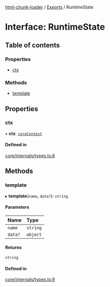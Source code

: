 [html-chunk-loader](../README.md) / [Exports](../modules.md) / RuntimeState

# Interface: RuntimeState

## Table of contents

### Properties

- [ctx](RuntimeState.md#ctx)

### Methods

- [template](RuntimeState.md#template)

## Properties

### ctx

• **ctx**: [`coreContext`](../modules.md#corecontext)

#### Defined in

[core/internals/types.ts:8](https://github.com/abschill/html-chunk-loader/blob/60dee54/lib/core/internals/types.ts#L8)

## Methods

### template

▸ **template**(`name`, `data?`): `string`

#### Parameters

| Name | Type |
| :------ | :------ |
| `name` | `string` |
| `data?` | `object` |

#### Returns

`string`

#### Defined in

[core/internals/types.ts:9](https://github.com/abschill/html-chunk-loader/blob/60dee54/lib/core/internals/types.ts#L9)
